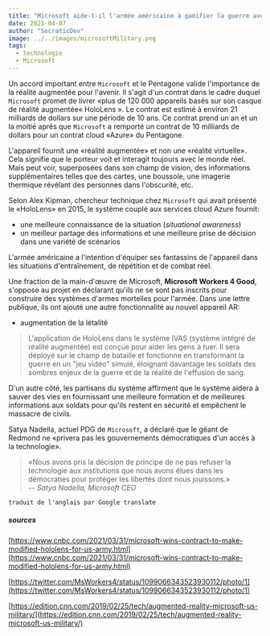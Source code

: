 ```yaml
---
title: "Microsoft aide-t-il l'armée américaine à gamifier la guerre avec un nouveau contrat HoloLens?"
date: 2021-04-07
author: "SocraticDev"
image: ../../images/microsoftMilitary.png
tags:
  - technologie
  - Microsoft
---
```


Un accord important entre `Microsoft` et le Pentagone valide l'importance de la réalité augmentée pour l'avenir. Il s'agit d'un contrat dans le cadre duquel `Microsoft` promet de livrer «plus de 120 000 appareils basés sur son casque de réalité augmentée« HoloLens ». Le contrat est estimé à environ 21 milliards de dollars sur une période de 10 ans. Ce contrat prend un an et un la moitié après que `Microsoft` a remporté un contrat de 10 milliards de dollars pour un contrat cloud «Azure» du Pentagone.

L'appareil fournit une «réalité augmentée» et non une «réalité virtuelle». Cela signifie que le porteur voit et interagit toujours avec le monde réel. Mais peut voir, superposées dans son champ de vision, des informations supplémentaires telles que des cartes, une boussole, une imagerie thermique révélant des personnes dans l'obscurité, etc.

Selon Alex Kipman, chercheur technique chez `Microsoft` qui avait présenté le «HoloLens» en 2015, le système couplé aux services cloud Azure fournit:

- une meilleure connaissance de la situation (_situational awareness_)
- un meilleur partage des informations et une meilleure prise de décision dans une variété de scénarios

L'armée américaine a l'intention d'équiper ses fantassins de l'appareil dans les situations d'entraînement, de répétition et de combat réel.

Une fraction de la main-d'œuvre de Microsoft, **Microsoft Workers 4 Good**, s'oppose au projet en déclarant qu'ils ne se sont pas inscrits pour construire des systèmes d'armes mortelles pour l'armée. Dans une lettre publique, ils ont ajouté une autre fonctionnalité au nouvel appareil AR:

- augmentation de la létalité

> L'application de HoloLens dans le système IVAS (système intégré de réalité augmentée) est conçue pour aider les gens à tuer. Il sera déployé sur le champ de bataille et fonctionne en transformant la guerre en un "jeu vidéo" simulé, éloignant davantage les soldats des sombres enjeux de la guerre et de la réalité de l'effusion de sang.

D'un autre côté, les partisans du système affirment que le système aidera à sauver des vies en fournissant une meilleure formation et de meilleures informations aux soldats pour qu'ils restent en sécurité et empêchent le massacre de civils.

Satya Nadella, actuel PDG de `Microsoft`, a déclaré que le géant de Redmond ne «privera pas les gouvernements démocratiques d'un accès à la technologie».

> «Nous avons pris la décision de principe de ne pas refuser la technologie aux institutions que nous avons élues dans les démocraties pour protéger les libertés dont nous jouissons.»  
> <cite>-- Satya Nadella, Microsoft CEO</cite>

`traduit de l'anglais par Google translate`

##### sources

[https://www.cnbc.com/2021/03/31/microsoft-wins-contract-to-make-modified-hololens-for-us-army.html](https://www.cnbc.com/2021/03/31/microsoft-wins-contract-to-make-modified-hololens-for-us-army.html)

[https://twitter.com/MsWorkers4/status/1099066343523930112/photo/1](https://twitter.com/MsWorkers4/status/1099066343523930112/photo/1)

[https://edition.cnn.com/2019/02/25/tech/augmented-reality-microsoft-us-military/](https://edition.cnn.com/2019/02/25/tech/augmented-reality-microsoft-us-military/)
